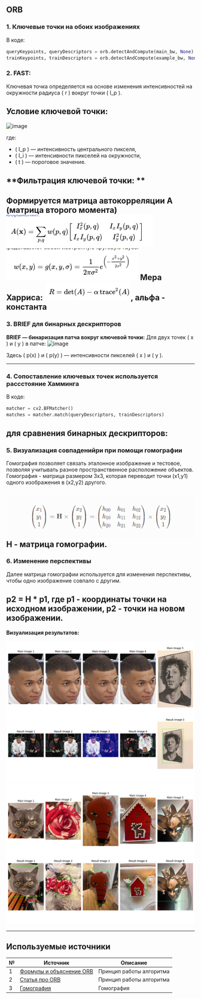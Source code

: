 ## ORB
### 1. **Ключевые точки на обоих изображениях**
В коде:
```python
queryKeypoints, queryDescriptors = orb.detectAndCompute(main_bw, None)
trainKeypoints, trainDescriptors = orb.detectAndCompute(example_bw, None)
```

### 2.  **FAST**:
Ключевая точка определяется на основе изменения интенсивностей на окружности радиуса \( r \) вокруг точки \( I_p \).

## **Условие ключевой точки:**
![image](https://github.com/user-attachments/assets/8a66aa73-2503-4b19-b111-070bc6baa8df)

где:
- \( I_p \) — интенсивность центрального пикселя,
- \( I_i \) — интенсивности пикселей на окружности,
- \( t \) — пороговое значение.

## **Фильтрация ключевой точки: **
Формируется матрица автокорреляции A (матрица второго момента)
![alt text](image-1.png)
![alt text](image-2.png)
Мера Харриса: 
![alt text](image-3.png), 
альфа - константа
---
### 3. **BRIEF для бинарных дескрипторов**
**BRIEF — бинаризация патча вокруг ключевой точки:**
Для двух точек \( x \) и \( y \) в патче:
![image](https://github.com/user-attachments/assets/75cfa0c6-62b2-4975-9a58-a3006f6e9a30)

Здесь \( p(x) \) и \( p(y) \) — интенсивности пикселей \( x \) и \( y \).

---
### 4. **Сопоставление ключевых точек используется рассстояние **Хамминга****
В коде:
```python
matcher = cv2.BFMatcher()
matches = matcher.match(queryDescriptors, trainDescriptors)
```

 для сравнения бинарных дескрипторов:
---
### 5. **Визуализация совпаденийри при помощи гомографии**
Гомография позволяет связать эталонное изображение и тестовое, позволяя учитывать разное пространственное расположение объектов. 
Гомография - матрица размером 3x3, которая переводит точки (x1,y1) одного изображения в (x2,y2) другого.

![alt text](image.png)
H - матрица гомографии.
---
### 6. **Изменение перспективы**
Далее матрица гомографии используется для изменения перспективы, чтобы одно изображение совпало с другим.

p2 = H * p1, где 
p1 - координаты точки на исходном изображении, p2 - точки на новом изображении.
---
**Визуализация результатов:**

![Результаты](sample1.jpg)
![Результаты](sample2.jpg)

---
## Используемые источники

| №  | Источник                                                                                 | Описание                                   |
|----|------------------------------------------------------------------------------------------|-------------------------------------------|
| 1  | [Формулы и объяснение ORB](https://medium.com/@imhongxiaohui/explanation-of-orb-in-point-feature-extraction-1cdd9b82655a)       | Принцип работы алгоритма |
| 2  | [Статья про ORB](https://habr.com/ru/articles/414459/) | Принцип работы алгоритма    |
| 3  | [Гомография](https://waksoft.susu.ru/2020/03/26/primery-gomogrfii-s-ispolzovaniem-opencv/) | Гомография |



